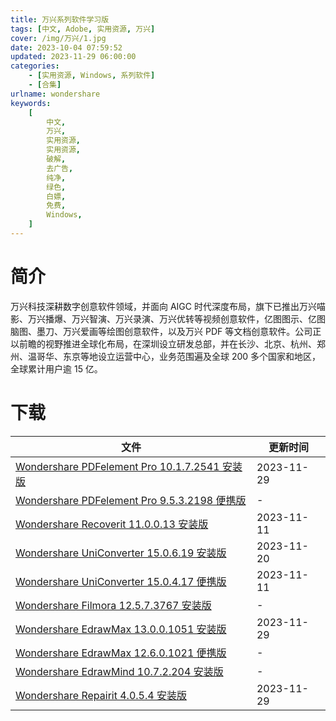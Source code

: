 ```yaml
---
title: 万兴系列软件学习版
tags: [中文, Adobe, 实用资源, 万兴]
cover: /img/万兴/1.jpg
date: 2023-10-04 07:59:52
updated: 2023-11-29 06:00:00
categories:
    - [实用资源, Windows, 系列软件]
    - [合集]
urlname: wondershare
keywords:
    [
        中文,
        万兴,
        实用资源,
        实用资源,
        破解,
        去广告,
        纯净,
        绿色,
        白嫖,
        免费,
        Windows,
    ]
---
```


# 简介

万兴科技深耕数字创意软件领域，并面向 AIGC 时代深度布局，旗下已推出万兴喵影、万兴播爆、万兴智演、万兴录演、万兴优转等视频创意软件，亿图图示、亿图脑图、墨刀、万兴爱画等绘图创意软件，以及万兴 PDF 等文档创意软件。公司正以前瞻的视野推进全球化布局，在深圳设立研发总部，并在长沙、北京、杭州、郑州、温哥华、东京等地设立运营中心，业务范围遍及全球 200 多个国家和地区，全球累计用户逾 15 亿。

# 下载

| 文件                                                                                                                        | 更新时间   |
| --------------------------------------------------------------------------------------------------------------------------- | ---------- |
| [Wondershare PDFelement Pro 10.1.7.2541 安装版](/download/index.html?f=Wondershare-PDFelement-Professional-10.1.7.2541.zip) | 2023-11-29 |
| [Wondershare PDFelement Pro 9.5.3.2198 便携版](/download/index.html?f=Wondershare-PDFelement-v9.5.3.2198-Portable.zip)      | -          |
| [Wondershare Recoverit 11.0.0.13 安装版](/download/index.html?f=Wondershare-Recoverit-11.0.0.13.zip)                        | 2023-11-11 |
| [Wondershare UniConverter 15.0.6.19 安装版](/download/index.html?f=Wondershare-UniConverter-15.0.6.19.zip)                  | 2023-11-20 |
| [Wondershare UniConverter 15.0.4.17 便携版](/download/index.html?f=Wondershare-Uniconverter-15.0.4.17-Portable.zip)         | 2023-11-11 |
| [Wondershare Filmora 12.5.7.3767 安装版](/download/index.html?f=Wondershare-Filmora-12.5.7.3767.zip)                        | -          |
| [Wondershare EdrawMax 13.0.0.1051 安装版](/download/index.html?f=EdrawMax-Ultimate-13.0.0.1051.zip)                         | 2023-11-29 |
| [Wondershare EdrawMax 12.6.0.1021 便携版](/download/index.html?f=Wondershare-EdrawMax-12.6.0.1021-Portable.zip)             | -          |
| [Wondershare EdrawMind 10.7.2.204 安装版](/download/index.html?f=Wondershare-EdrawMind-Pro-10.7.2.204.zip)                  | -          |
| [Wondershare Repairit 4.0.5.4 安装版](/download/index.html?f=Wondershare-Repairit-4.0.5.4.zip)                              | 2023-11-29 |
